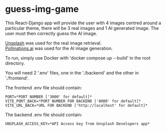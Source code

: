 # guess-img-game
This React-Django app will provide the user with 4 images centred around a particular theme, there will be 3 real images and 1 AI generated image. The user must then correctly guess the AI image.

[Unsplash](https://unsplash.com/developers) was used for the real image retrieval. \
[Pollinations.ai](https://pollinations.ai/) was used for the AI image generation. 

To run, simply use Docker with 'docker compose up --build' in the root directory.

You will need 2 '.env' files, one in the './backend' and the other in './frontend'.

The frontend .env file should contain:
```
PORT=*PORT NUMBER ['3000' for default]*
VITE_PORT_BACK=*PORT NUMBER FOR BACKEND ['8000' for default]*
VITE_URL_BACK=*URL FOR BACKEND ['http://localhost' for default]*
```

The backend .env file should contain:
```
UNSPLASH_ACCESS_KEY=*API Access key from Unsplash Developers app*
```

